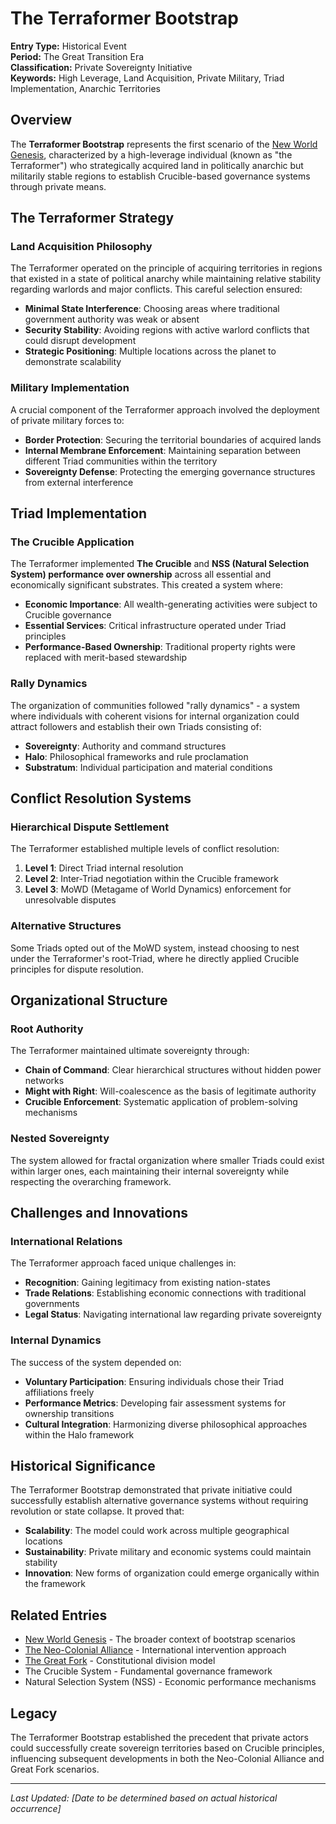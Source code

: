 # The Terraformer Bootstrap

**Entry Type:** Historical Event  
**Period:** The Great Transition Era  
**Classification:** Private Sovereignty Initiative  
**Keywords:** High Leverage, Land Acquisition, Private Military, Triad Implementation, Anarchic Territories

## Overview

The **Terraformer Bootstrap** represents the first scenario of the [New World Genesis](new-world-genesis.md), characterized by a high-leverage individual (known as "the Terraformer") who strategically acquired land in politically anarchic but militarily stable regions to establish Crucible-based governance systems through private means.

## The Terraformer Strategy

### Land Acquisition Philosophy

The Terraformer operated on the principle of acquiring territories in regions that existed in a state of political anarchy while maintaining relative stability regarding warlords and major conflicts. This careful selection ensured:

- **Minimal State Interference**: Choosing areas where traditional government authority was weak or absent
- **Security Stability**: Avoiding regions with active warlord conflicts that could disrupt development
- **Strategic Positioning**: Multiple locations across the planet to demonstrate scalability

### Military Implementation

A crucial component of the Terraformer approach involved the deployment of private military forces to:

- **Border Protection**: Securing the territorial boundaries of acquired lands
- **Internal Membrane Enforcement**: Maintaining separation between different Triad communities within the territory
- **Sovereignty Defense**: Protecting the emerging governance structures from external interference

## Triad Implementation

### The Crucible Application

The Terraformer implemented **The Crucible** and **NSS (Natural Selection System) performance over ownership** across all essential and economically significant substrates. This created a system where:

- **Economic Importance**: All wealth-generating activities were subject to Crucible governance
- **Essential Services**: Critical infrastructure operated under Triad principles
- **Performance-Based Ownership**: Traditional property rights were replaced with merit-based stewardship

### Rally Dynamics

The organization of communities followed "rally dynamics" - a system where individuals with coherent visions for internal organization could attract followers and establish their own Triads consisting of:

- **Sovereignty**: Authority and command structures
- **Halo**: Philosophical frameworks and rule proclamation
- **Substratum**: Individual participation and material conditions

## Conflict Resolution Systems

### Hierarchical Dispute Settlement

The Terraformer established multiple levels of conflict resolution:

1. **Level 1**: Direct Triad internal resolution
2. **Level 2**: Inter-Triad negotiation within the Crucible framework
3. **Level 3**: MoWD (Metagame of World Dynamics) enforcement for unresolvable disputes

### Alternative Structures

Some Triads opted out of the MoWD system, instead choosing to nest under the Terraformer's root-Triad, where he directly applied Crucible principles for dispute resolution.

## Organizational Structure

### Root Authority

The Terraformer maintained ultimate sovereignty through:

- **Chain of Command**: Clear hierarchical structures without hidden power networks
- **Might with Right**: Will-coalescence as the basis of legitimate authority
- **Crucible Enforcement**: Systematic application of problem-solving mechanisms

### Nested Sovereignty

The system allowed for fractal organization where smaller Triads could exist within larger ones, each maintaining their internal sovereignty while respecting the overarching framework.

## Challenges and Innovations

### International Relations

The Terraformer approach faced unique challenges in:

- **Recognition**: Gaining legitimacy from existing nation-states
- **Trade Relations**: Establishing economic connections with traditional governments
- **Legal Status**: Navigating international law regarding private sovereignty

### Internal Dynamics

The success of the system depended on:

- **Voluntary Participation**: Ensuring individuals chose their Triad affiliations freely
- **Performance Metrics**: Developing fair assessment systems for ownership transitions
- **Cultural Integration**: Harmonizing diverse philosophical approaches within the Halo framework

## Historical Significance

The Terraformer Bootstrap demonstrated that private initiative could successfully establish alternative governance systems without requiring revolution or state collapse. It proved that:

- **Scalability**: The model could work across multiple geographical locations
- **Sustainability**: Private military and economic systems could maintain stability
- **Innovation**: New forms of organization could emerge organically within the framework

## Related Entries

- [New World Genesis](new-world-genesis.md) - The broader context of bootstrap scenarios
- [The Neo-Colonial Alliance](neo-colonial-alliance.md) - International intervention approach
- [The Great Fork](great-fork.md) - Constitutional division model
- The Crucible System - Fundamental governance framework
- Natural Selection System (NSS) - Economic performance mechanisms

## Legacy

The Terraformer Bootstrap established the precedent that private actors could successfully create sovereign territories based on Crucible principles, influencing subsequent developments in both the Neo-Colonial Alliance and Great Fork scenarios.

---

*Last Updated: [Date to be determined based on actual historical occurrence]*


